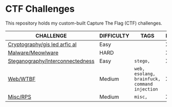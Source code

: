 # CTF Challenges

This repository holds my custom-built Capture The Flag (CTF) challenges.

| CHALLENGE | DIFFICULTY | TAGS | DEVELOPED? | TESTED? | 
| --------- | ---------- | ---- | ---------- | ------- |
| [Cryptography/gis led arfic al](./Cryptography/gis%20led%20arfic%20al/challenge/) | Easy |  | X | X |
| [Malware/Meowlware](./Malware/Meowlware/challenge/) | HARD |  | X | X |
| [Steganography/Interconnectedness](./Steganography/Interconnectedness/challenge/) | Easy | `stego, ` | X | X |
| [Web/WTBF](./Web/wtbf/challenge/) | Medium | `web, esolang, brainfuck, command injection` | X | X |
| [Misc/RPS](./Miscellaneous/Tick,%20Tick,%20Boom/challenge/) | Medium | `misc, ` | X |  |
